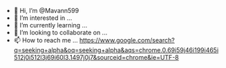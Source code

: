 - 👋 Hi, I’m @Mavann599
- 👀 I’m interested in ...
- 🌱 I’m currently learning ...
- 💞️ I’m looking to collaborate on ...
- 📫 How to reach me ...
https://www.google.com/search?q=seeking+alpha&oq=seeking+alpha&aqs=chrome.0.69i59j46i199i465i512j0i512l3j69i60l3.1497j0j7&sourceid=chrome&ie=UTF-8
<!---
Mavanm599/Mavanm599 is a ✨ special ✨ repository because its `README.md` (this file) appears on your GitHub profile.
You can click the Preview link to take a look at your changes.
--->
